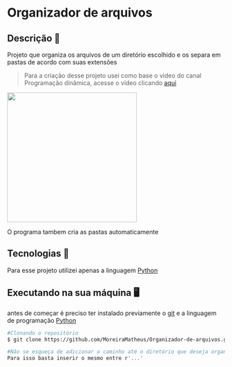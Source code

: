 # Organizador de arquivos

## Descrição 📄
Projeto que organiza os arquivos de um diretório escolhido e os separa em pastas de acordo com suas extensões
>Para a criação desse projeto usei como base o video do canal Programação dinâmica, acesse o video clicando 
[aqui](https://youtu.be/5vdEb_pitfc)

<img src="https://user-images.githubusercontent.com/81048603/139351521-4bf0ae30-64f1-4c8c-9756-52d1481db2e7.jpg" width="300"/>

O programa tambem cria as pastas automaticamente

## Tecnologias 🔨
Para esse projeto utilizei apenas a linguagem [Python](https://www.python.org)

## Executando na sua máquina 🖥️
antes de começar é preciso ter instalado previamente o [git](https://git-scm.com/downloads) e a linguagem de programação [Python](https://www.python.org/downloads/)
```bash
#Clonando o repositório
$ git clone https://github.com/MoreiraMatheus/Organizador-de-arquivos.git

#Não se esqueça de adicionar o caminho até o diretório que deseja organizar
Para isso basta inserir o mesmo entre r'...'
```
